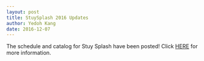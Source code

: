 ```yaml
---
layout: post
title: StuySplash 2016 Updates
author: Yedoh Kang
date: 2016-12-07
---
```

The schedule and catalog for Stuy Splash have been posted! Click [HERE](/resources/stuysplash2016) for more information.
